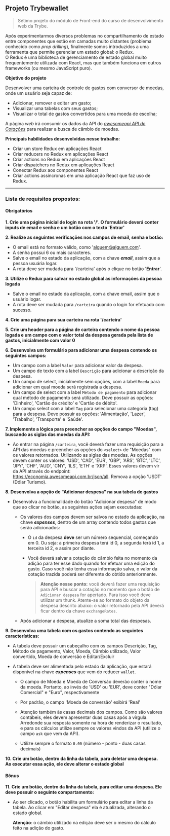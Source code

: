 ## Projeto Trybewallet

> Sétimo projeto do módulo de Front-end do curso de desenvolvimento web da Trybe.

Após experimentarmos diversos problemas no compartilhamento de estado entre componentes que estão em camadas muito distantes (problema conhecido como *prop drilling*), finalmente somos introduzidos a uma ferramenta que permite gerenciar um estado global: o Redux. \
O Redux é uma biblioteca de gerenciamento de estado global muito frequentemente utilizada com React, mas que também funciona em outros frameworks (ou mesmo JavaScript puro). 

**Objetivo do projeto**

Desenvolver uma carteira de controle de gastos com conversor de moedas, onde um usuário seja capaz de:
  - Adicionar, remover e editar um gasto;
  - Visualizar uma tabelas com seus gastos;
  - Visualizar o total de gastos convertidos para uma moeda de escolha;

A página _web_ irá consumir os dados da API do [_awesomeapi API de Cotações_](https://docs.awesomeapi.com.br/api-de-moedas) para realizar a busca de câmbio de moedas.  

**Principais habilidades desenvolvidas nesse trabalho:**

  - Criar um store Redux em aplicações React
  - Criar reducers no Redux em aplicações React
  - Criar actions no Redux em aplicações React
  - Criar dispatchers no Redux em aplicações React
  - Conectar Redux aos componentes React
  - Criar actions assíncronas em uma aplicação React que faz uso de Redux.

---

### Lista de requisitos propostos:

#### Obrigatórios

**1. Crie uma página inicial de login na rota '/'. O formulário deverá conter inputs de email e senha e um botão com o texto 'Entrar'**

**2. Realize as seguintes verificações nos campos de email, senha e botão:**
  * O email está no formato válido, como 'alguem@alguem.com'.
  * A senha possui 6 ou mais caracteres.
  * Salve o email no estado da aplicação, com a chave ***email***, assim que a pessoa usuária logar.
  * A rota deve ser mudada para '/carteira' após o clique no botão '**Entrar**'.

**3. Utilize o Redux para salvar no estado global as informações da pessoa logada**
  * Salve o email no estado da aplicação, com a chave email, assim que o usuário logar.
  * A rota deve ser mudada para `/carteira` quando o login for efetuado com sucesso.

**4. Crie uma página para sua carteira na rota '/carteira'**

**5. Crie um header para a página de carteira contendo o nome da pessoa logada e um campo com o valor total da despesa gerada pela lista de gastos, inicialmente com valor 0**

**6. Desenvolva um formulário para adicionar uma despesa contendo os seguintes campos:**

  * Um campo com a label `Valor` para adicionar valor da despesa.
  * Um campo de texto com a label `Descrição` para adicionar a descrição da despesa.
  * Um campo de select, inicialmente sem opções, com a label `Moeda` para adicionar em qual moeda será registrada a despesa.
  * Um campo de select com a label `Método de pagamento` para adicionar qual método de pagamento será utilizado. Deve possuir 
  as opções: 'Dinheiro', 'Cartão de crédito' e 'Cartão de débito'.
  * Um campo select com a label `Tag` para selecionar uma categoria (tag) para a despesa. Deve possuir as opções: 'Alimentação',
  'Lazer', 'Trabalho', 'Transporte' e 'Saúde'.

**7. Implemente a lógica para preencher as opções do campo "Moedas", buscando as siglas das moedas da API:**

  * Ao entrar na página `/carteira`, você deverá fazer uma requisição para a API das moedas e preencher as opções do `<select>` de "Moedas" com os valores retornados. Utilizando as siglas das moedas. As opções devem conter os valores: 'USD', 'CAD', 'EUR', 'GBP', 'ARS', 'BTC', 'LTC', 'JPY', 'CHF', 'AUD', 'CNY', 'ILS', 'ETH' e 'XRP'. Esses valores devem vir da API através do endpoint: https://economia.awesomeapi.com.br/json/all. Remova a opção 'USDT' (Dólar Turismo).

**8. Desenvolva a opção de "Adicionar despesa" na sua tabela de gastos**

  * Desenvolva a funcionalidade do botão "Adicionar despesa" de modo que ao clicar no botão, as seguintes ações sejam executadas:
    
    * Os valores dos campos devem ser salvos no estado da aplicação, na chave ***expenses***, dentro de um array contendo todos gastos que serão adicionados:

      * O `id` da despesa **deve** ser um número sequencial, começando em 0. Ou seja: a primeira despesa terá id 0, a segunda terá id 1, a terceira id 2, e assim por diante.

      * Você deverá salvar a cotação do câmbio feita no momento da adição para ter esse dado quando for efetuar uma edição do gasto. Caso você não tenha essa informação salva, o valor da cotação trazida poderá ser diferente do obtido anteriormente.

        > **Atenção nesse ponto:** você deverá fazer uma requisição para API e buscar a cotação no momento que o botão de `Adicionar despesa` for apertado. Para isso você deve utilizar um thunk. Atente-se ao formato do objeto da despesa descrito abaixo: o valor retornado pela API deverá ficar dentro da chave `exchangeRates`.

    * Após adicionar a despesa, atualize a soma total das despesas. 

**9. Desenvolva uma tabela com os gastos contendo as seguintes características:**

  * A tabela deve possuir um cabeçalho com os campos Descrição, Tag, Método de pagamento, Valor, Moeda, Câmbio utilizado, Valor convertido, Moeda de conversão e Editar/Excluir

  * A tabela deve ser alimentada pelo estado da aplicação, que estará disponível na chave ***expenses*** que vem do reducer `wallet`.

    * O campo de Moeda e Moeda de Conversão deverão conter o nome da moeda. Portanto, ao invés de 'USD' ou 'EUR', deve conter "Dólar Comercial" e "Euro", respectivamente

    * Por padrão, o campo 'Moeda de conversão' exibirá 'Real'

    * Atenção também às casas decimais dos campos. Como são valores contábeis, eles devem apresentar duas casas após a vírgula. Arredonde sua resposta somente na hora de renderizar o resultado, e para os cálculos utilize sempre os valores vindos da API (utilize o campo `ask` que vem da API).

    * Utilize sempre o formato `0.00` (número - ponto - duas casas decimais)

**10. Crie um botão, dentro da linha da tabela, para deletar uma despesa. Ao executar essa ação, ele deve alterar o estado global**

#### Bônus

**11. Crie um botão, dentro da linha da tabela, para editar uma despesa. Ele deve possuir o seguinte compartamento:**

  * Ao ser clicado, o botão habilita um formulário para editar a linha da tabela. Ao clicar em "Editar despesa" ela é atualizada, alterando o estado global.

    **Atenção**: o câmbio utilizado na edição deve ser o mesmo do cálculo feito na adição do gasto.


